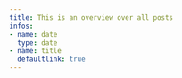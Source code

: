 ```yaml
---
title: This is an overview over all posts
infos:
- name: date
  type: date
- name: title
  defaultlink: true
---
```

